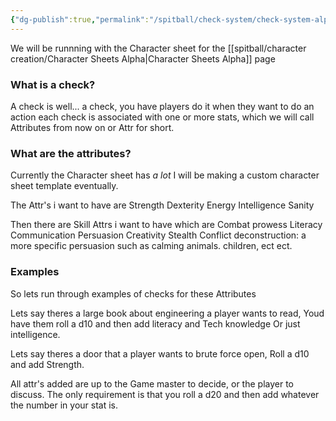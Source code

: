 ```yaml
---
{"dg-publish":true,"permalink":"/spitball/check-system/check-system-alpha/"}
---
```


We will be runnning with the Character sheet for the  [[spitball/character creation/Character Sheets Alpha\|Character Sheets Alpha]] page

###  What is a check?
A check is well... a check, you have players do it when they want to do an action each check is associated with one or more stats, which we will call Attributes from now on or Attr for short.

### What are the attributes?

Currently the Character sheet has *a lot* 
I will be making a custom character sheet template eventually.

The Attr's i want to have are
Strength
Dexterity
Energy
Intelligence
Sanity

Then there are Skill Attrs i want to have which are
Combat prowess
Literacy
Communication
Persuasion
Creativity
Stealth
Conflict deconstruction: a more specific persuasion such as calming animals. children, ect ect.
### Examples
So lets run through examples of checks for these Attributes

Lets say theres a large book about engineering a player wants to read, 
Youd have them roll a d10 and then add literacy and Tech knowledge Or just intelligence.

Lets say theres a door that a player wants to brute force open, Roll a d10 and add Strength.

All attr's added are up to the Game master to decide, or the player to discuss. 
The only requirement is that you roll a d20 and then add whatever the number in your stat is.